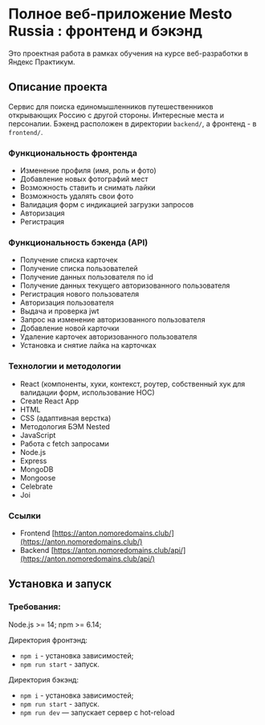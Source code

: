 # Полное веб-приложение Mesto Russia : фронтенд и бэкэнд
Это проектная работа в рамках обучения на курсе веб-разработки в Яндекс Практикум.

## Описание проекта
Сервис для поиска единомышленников путешественников открывающих Россию с другой стороны. Интересные места и персоналии. Бэкенд расположен в директории `backend/`, а фронтенд - в `frontend/`.

### Функциональность фронтенда
* Изменение профиля (имя, роль и фото)
* Добавление новых фотографий мест
* Возможность ставить и снимать лайки
* Возможность удалять свои фото
* Валидация форм с индикацией загрузки запросов
* Авторизация
* Регистрация

### Функциональность бэкенда (API)
* Получение списка карточек
* Получение списка пользователей
* Получение данных пользователя по id
* Получение данных текущего авторизованного пользователя
* Регистрация нового пользователя
* Авторизация пользователя
* Выдача и проверка jwt
* Запрос на изменение авторизованного пользователя
* Добавление новой карточки
* Удаление карточек авторизованного пользователя
* Установка и снятие лайка на карточках

### Технологии и методологии

* React (компоненты, хуки, контекст, роутер, собственный хук для валидации форм, использование HOC)
* Create React App
* HTML
* CSS (адаптивная верстка)
* Методология БЭМ Nested
* JavaScript
* Работа с fetch запросами
* Node.js
* Express
* MongoDB
* Mongoose
* Celebrate
* Joi

### Ссылки

* Frontend [https://anton.nomoredomains.club/](https://anton.nomoredomains.club/)
* Backend [https://anton.nomoredomains.club/api/](https://anton.nomoredomains.club/api/)

## Установка и запуск

### Требования:

Node.js >= 14; npm >= 6.14;

Директория фронтэнд:
* `npm i` - установка зависимостей;
* `npm run start` - запуск.

Директория бэкэнд:
* `npm i` - установка зависимостей;
* `npm run start` - запуск.
* `npm run dev` — запускает сервер с hot-reload
